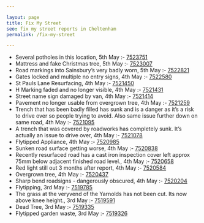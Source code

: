 ```yaml
---

layout: page
title: Fix My Street
seo: fix my street reports in Cheltenham
permalink: /fix-my-street

---
```


<!-- fix_marker starts -->

- Several potholes in this location, 5th May :- [7523751](https://www.fixmystreet.com/report/7523751)
- Mattress and fake Christmas tree, 5th May :- [7523007](https://www.fixmystreet.com/report/7523007)
- Road markings into Sainsbury’s very badly worn, 5th May :- [7522821](https://www.fixmystreet.com/report/7522821)
- Gates locked and multiple no entry signs, 4th May :- [7522580](https://www.fixmystreet.com/report/7522580)
- St Pauls Lane Resurfacing, 4th May :- [7521450](https://www.fixmystreet.com/report/7521450)
- H Marking faded and no longer visible, 4th May :- [7521431](https://www.fixmystreet.com/report/7521431)
- Street name sign damaged by van, 4th May :- [7521414](https://www.fixmystreet.com/report/7521414)
- Pavement no longer usable from overgrown tree, 4th May :- [7521259](https://www.fixmystreet.com/report/7521259)
- Trench that has been badly filled has sunk and is a danger as it’s a risk to drive over so people trying to avoid. Also same issue further down on same road, 4th May :- [7521095](https://www.fixmystreet.com/report/7521095)
- A trench that was covered by roadworks has completely sunk. It’s actually an issue to drive over, 4th May :- [7521078](https://www.fixmystreet.com/report/7521078)
- Flytipped Appliance, 4th May :- [7520985](https://www.fixmystreet.com/report/7520985)
- Sunken road surface getting worse, 4th May :- [7520838](https://www.fixmystreet.com/report/7520838)
- Recently resurfaced road has a cast iron inspection cover left approx 75mm below adjacent finished road level., 4th May :- [7520658](https://www.fixmystreet.com/report/7520658)
- Red light still out 3 months after report, 4th May :- [7520584](https://www.fixmystreet.com/report/7520584)
- Overgrown tree, 4th May :- [7520437](https://www.fixmystreet.com/report/7520437)
- Sharp bend roadsigns - dangerously obscured, 4th May :- [7520204](https://www.fixmystreet.com/report/7520204)
- Flytipping, 3rd May :- [7519785](https://www.fixmystreet.com/report/7519785)
- The grass at the veryvend of the Yarnolds has not been cut. Its now above knee height., 3rd May :- [7519591](https://www.fixmystreet.com/report/7519591)
- Dead Tree, 3rd May :- [7519335](https://www.fixmystreet.com/report/7519335)
- Flytipped garden waste, 3rd May :- [7519326](https://www.fixmystreet.com/report/7519326)

<!-- fix_marker ends -->